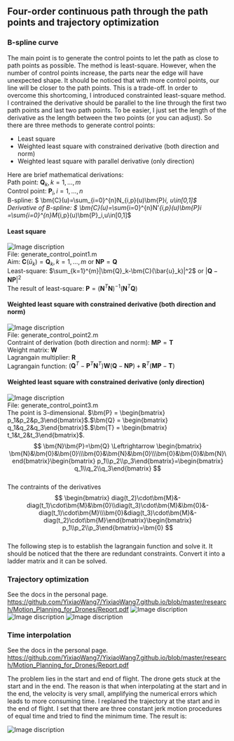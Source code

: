 ## Four-order continuous path through the path points and trajectory optimization
### B-spline curve
The main point is to generate the control points to let the path as close to path points as possible. The method is least-square. However, when the number of control points increase, the parts near the edge will have unexpected shape. It should be noticed that with more control points, our line will be closer to the path points. This is a trade-off. In order to overcome this shortcoming, I introduced constrainted least-square method. I contrained the derivative should be parallel to the line through the first two path points and last two path points. To be easier, I just set the length of the derivative as the length between the two points (or you can adjust). So there are three methods to generate control points:
- Least square 
- Weighted least square with constrained derivative (both direction and norm)
- Weighted least square with parallel derivative (only direction)  

Here are brief mathematical derivations:    
Path point: $\bm{Q}_k, k=1,...,m$  
Control point: $\bm{P}_i, i=1,...,n$  
B-spline: $ \bm{C}(u)=\sum_{i=0}^{n}N_{i,p}(u)\bm{P}_i, u\in[0,1]$  
Derivative of B-spline: $ \bm{C}(u)=\sum_{i=0}^{n}N'_{i,p}(u)\bm{P}_i =\sum_{i=0}^{n}M_{i,p}(u)\bm{P}_i,u\in[0,1]$  

#### Least square
![Image discription](https://github.com/YixiaoWang7/Motion_Planning_for_Drones/blob/master/path1.jpg)   
File: generate_control_point1.m  
Aim: $\bm{C}(\bar{u}_k)=\bm{Q}_k, k=1,...,m$ or $\bm{N}\bm{P} = \bm{Q}$  
Least-square: $\sum_{k=1}^{m}|\bm{Q}_k-\bm{C}(\bar{u}_k)|^2$ or $|\bm{Q}-\bm{N}\bm{P}|^2$  
The result of least-square: $\bm{P} = (\bm{N}^T\bm{N})^{-1}(\bm{N}^T\bm{Q})$  
#### Weighted least square with constrained derivative (both direction and norm)
![Image discription](https://github.com/YixiaoWang7/Motion_Planning_for_Drones/blob/master/path2.jpg)   
File: generate_control_point2.m  
Contraint of derivation (both direction and norm): $\bm{M}\bm{P}=\bm{T}$  
Weight matrix: $\bm{W}$  
Lagrangain multiplier: $\bm{R}$  
Lagrangain function: $(\bm{Q}^T-\bm{P}^T\bm{N}^T)\bm{W}(\bm{Q}-\bm{N}\bm{P})+\bm{R}^T(\bm{M}\bm{P}-\bm{T})$  
#### Weighted least square with constrained derivative (only direction)
![Image discription](https://github.com/YixiaoWang7/Motion_Planning_for_Drones/blob/master/path3.jpg)   
File: generate_control_point3.m  
The point is 3-dimensional. $\bm{P} = \begin{bmatrix} p_1&p_2&p_3\end{bmatrix}$.$\bm{Q} = \begin{bmatrix} q_1&q_2&q_3\end{bmatrix}$.$\bm{T} = \begin{bmatrix} t_1&t_2&t_3\end{bmatrix}$.  
$$
\bm{N}\bm{P}=\bm{Q} \Leftrightarrow \begin{bmatrix} \bm{N}&\bm{0}&\bm{0}\\\bm{0}&\bm{N}&\bm{0}\\\bm{0}&\bm{0}&\bm{N}\end{bmatrix}\begin{bmatrix} p_1\\p_2\\p_3\end{bmatrix}=\begin{bmatrix} q_1\\q_2\\q_3\end{bmatrix}
$$  
The contraints of the derivatives
$$
\begin{bmatrix} diag(t_2)\cdot\bm{M}&-diag(t_1)\cdot\bm{M}&\bm{0}\\diag(t_3)\cdot\bm{M}&\bm{0}&-diag(t_1)\cdot\bm{M}\\\bm{0}&diag(t_3)\cdot\bm{M}&-diag(t_2)\cdot\bm{M}\end{bmatrix}\begin{bmatrix} p_1\\p_2\\p_3\end{bmatrix}=\bm{0}
$$  
The following step is to establish the lagrangain function and solve it. It should be noticed that the there are redundant constraints. Convert it into a ladder matrix and it can be solved.
### Trajectory optimization
See the docs in the personal page. https://github.com/YixiaoWang7/YixiaoWang7.github.io/blob/master/research/Motion_Planning_for_Drones/Report.pdf
![Image discription](https://github.com/YixiaoWang7/Motion_Planning_for_Drones/blob/master/V_TO.jpg)
![Image discription](https://github.com/YixiaoWang7/Motion_Planning_for_Drones/blob/master/A_TO.jpg)
![Image discription](https://github.com/YixiaoWang7/Motion_Planning_for_Drones/blob/master/J_TO.jpg)
### Time interpolation
See the docs in the personal page. https://github.com/YixiaoWang7/YixiaoWang7.github.io/blob/master/research/Motion_Planning_for_Drones/Report.pdf

The problem lies in the start and end of flight. The drone gets stuck at the start and in the end. The reason is that when interpolating at the start and in the end, the velocity is very small, amplifying the numerical errors which leads to more consuming time. I replaned the trajectory at the start and in the end of flight. I set that there are three constant jerk motion procedures of equal time and tried to find the minimum time.
The result is:

![Image discription](https://github.com/YixiaoWang7/Motion_Planning_for_Drones/blob/master/time_interpolation.jpg)

